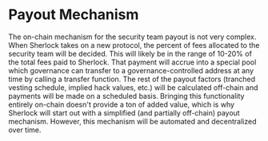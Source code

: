# Payout Mechanism

The on-chain mechanism for the security team payout is not very complex. When Sherlock takes on a new protocol, the percent of fees allocated to the security team will be decided. This will likely be in the range of 10-20% of the total fees paid to Sherlock. That payment will accrue into a special pool which governance can transfer to a governance-controlled address at any time by calling a transfer function. The rest of the payout factors (tranched vesting schedule, implied hack values, etc.) will be calculated off-chain and payments will be made on a scheduled basis. Bringing this functionality entirely on-chain doesn't provide a ton of added value, which is why Sherlock will start out with a simplified (and partially off-chain) payout mechanism. However, this mechanism will be automated and decentralized over time.
